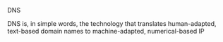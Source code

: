 DNS

DNS is, in simple words, the technology that translates human-adapted, text-based domain names to machine-adapted, numerical-based IP
